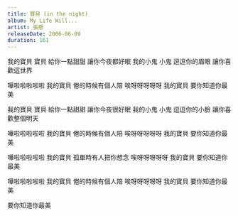 ```yaml
---
title: 寶貝 (in the night)
album: My Life Will...
artist: 張懸
releaseDate: 2006-06-09
duration: 161
---
```

我的寶貝 寶貝 給你一點甜甜
讓你今夜都好眠
我的小鬼 小鬼 逗逗你的眉眼
讓你喜歡這世界

嘩啦啦啦啦啦 我的寶貝
倦的時候有個人陪
唉呀呀呀呀呀 我的寶貝
要你知道你最美

我的寶貝 寶貝 給你一點甜甜
讓你今夜很好眠
我的小鬼 小鬼 逗逗你的小臉
讓你喜歡整個明天

嘩啦啦啦啦啦 我的寶貝
倦的時候有個人陪
唉呀呀呀呀呀 我的寶貝
要你知道你最美

嘩啦啦啦啦啦 我的寶貝
孤單時有人把你想念
唉呀呀呀呀呀 我的寶貝
要你知道你最美

嘩啦啦啦啦啦 我的寶貝
倦的時候有個人陪
唉呀呀呀呀呀 我的寶貝
要你知道你最美

要你知道你最美